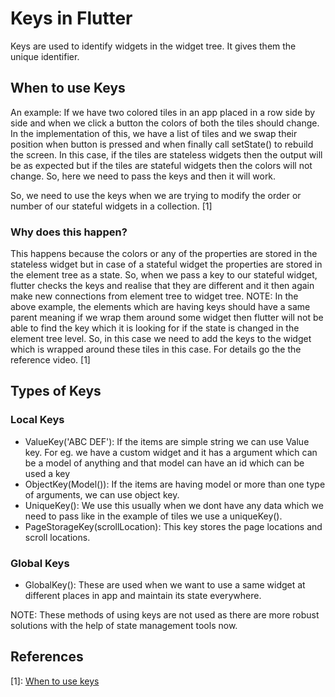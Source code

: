 # Keys in Flutter

Keys are used to identify widgets in the widget tree. It gives them the unique identifier.

## When to use Keys

An example: If we have two colored tiles in an app placed in a row side by side and when we click a button the colors of both the tiles should change. In the implementation of this, we have a list of tiles and we swap their position when button is pressed and when finally call setState() to rebuild the screen. In this case, if the tiles are stateless widgets then the output will be as expected but if the tiles are stateful widgets then the colors will not change. So, here we need to pass the keys and then it will work.

So, we need to use the keys when we are trying to modify the order or number of our stateful widgets in a collection. [1]

### Why does this happen?

This happens because the colors or any of the properties are stored in the stateless widget but in case of a stateful widget the properties are stored in the element tree as a state. So, when we pass a key to our stateful widget, flutter checks the keys and realise that they are different and it then again make new connections from element tree to widget tree. NOTE: In the above example, the elements which are having keys should have a same parent meaning if we wrap them around some widget then flutter will not be able to find the key which it is looking for if the state is changed in the element tree level. So, in this case we need to add the keys to the widget which is wrapped around these tiles in this case. For details go the the reference video. [1]

## Types of Keys

### Local Keys

- ValueKey('ABC DEF'): If the items are simple string we can use Value key. For eg. we have a custom widget and it has a argument which can be a model of anything and that model can have an id which can be used a key
- ObjectKey(Model()): If the items are having model or more than one type of arguments, we can use object key.
- UniqueKey(): We use this usually when we dont have any data which we need to pass like in the example of tiles we use a uniqueKey().
- PageStorageKey(scrollLocation): This key stores the page locations and scroll locations.

### Global Keys

- GlobalKey(): These are used when we want to use a same widget at different places in app and maintain its state everywhere.

NOTE: These methods of using keys are not used as there are more robust solutions with the help of state management tools now.

## References

[1]: [When to use keys](https://youtu.be/kn0EOS-ZiIc)

